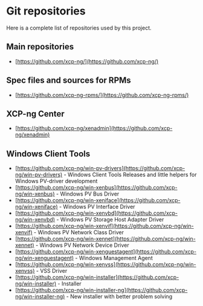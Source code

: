 # Git repositories

Here is a complete list of repositories used by this project.

## Main repositories

* [https://github.com/xcp-ng/](https://github.com/xcp-ng/)

## Spec files and sources for RPMs

* [https://github.com/xcp-ng-rpms/](https://github.com/xcp-ng-rpms/)

## XCP-ng Center
* [https://github.com/xcp-ng/xenadmin](https://github.com/xcp-ng/xenadmin)

## Windows Client Tools

* [https://github.com/xcp-ng/win-pv-drivers](https://github.com/xcp-ng/win-pv-drivers) - Windows Client Tools Releases and little helpers for Windows PV-driver development
* [https://github.com/xcp-ng/win-xenbus](https://github.com/xcp-ng/win-xenbus) - Windows PV Bus Driver
* [https://github.com/xcp-ng/win-xeniface](https://github.com/xcp-ng/win-xeniface) - Windows PV Interface Driver
* [https://github.com/xcp-ng/win-xenvbd](https://github.com/xcp-ng/win-xenvbd) - Windows PV Storage Host Adapter Driver
* [https://github.com/xcp-ng/win-xenvif](https://github.com/xcp-ng/win-xenvif) - Windows PV Network Class Driver
* [https://github.com/xcp-ng/win-xennet](https://github.com/xcp-ng/win-xennet) - Windows PV Network Device Driver
* [https://github.com/xcp-ng/win-xenguestagent](https://github.com/xcp-ng/win-xenguestagent) - Windows Management Agent
* [https://github.com/xcp-ng/win-xenvss](https://github.com/xcp-ng/win-xenvss) - VSS Driver
* [https://github.com/xcp-ng/win-installer](https://github.com/xcp-ng/win-installer) - Installer
* [https://github.com/xcp-ng/win-installer-ng](https://github.com/xcp-ng/win-installer-ng) - New installer with better problem solving